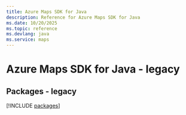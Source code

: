 ```yaml
---
title: Azure Maps SDK for Java
description: Reference for Azure Maps SDK for Java
ms.date: 10/20/2025
ms.topic: reference
ms.devlang: java
ms.service: maps
---
```

# Azure Maps SDK for Java - legacy
## Packages - legacy
[!INCLUDE [packages](maps-index.md)]
